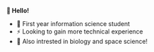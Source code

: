 **👋 Hello!**

- 🌱 First year information science student 
- ⚡ Looking to gain more technical experience 
- 🔭 Also intrested in biology and space science! 

<!--
- 👯 I’m looking to collaborate on ...
- 🤔 I’m looking for help with ...
- 💬 Ask me about ...
- 📫 How to reach me: ...
- 😄 Pronouns: ...
- ⚡ Fun fact: ...
-->
